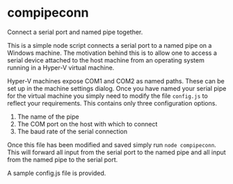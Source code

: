 # compipeconn
Connect a serial port and named pipe together.

This is a simple node script connects a serial port to a named pipe on a Windows machine. The motivation behind this is to allow one to access a serial device attached to the host machine from an operating system running in a Hyper-V virtual machine.

Hyper-V machines expose COM1 and COM2 as named paths. These can be set up in the machine settings dialog. Once you have named your serial pipe for the virtual machine you simply need to modify the file ```config.js``` to reflect your requirements. This contains only three configuration options. 
1) The name of the pipe
2) The COM port on the host with which to connect
3) The baud rate of the serial connection

Once this file has been modified and saved simply run ```node compipeconn```. This will forward all input from the serial port to the named pipe and all input from the named pipe to the serial port.

A sample config.js file is provided.
